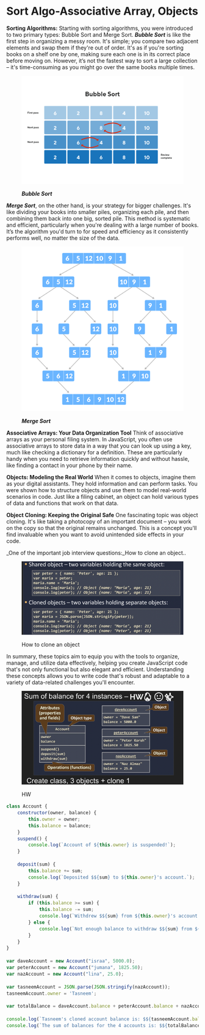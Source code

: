 # Sort Algo-Associative Array, Objects

**Sorting Algorithms:** Starting with sorting algorithms, you were introduced to two primary types: Bubble Sort and Merge Sort. _**Bubble Sort**_ is like the first step in organizing a messy room. It's simple; you compare two adjacent elements and swap them if they're out of order. It's as if you're sorting books on a shelf one by one, making sure each one is in its correct place before moving on. However, it’s not the fastest way to sort a large collection – it's time-consuming as you might go over the same books multiple times.

<figure><img src="../.gitbook/assets/image (1).png" alt=""><figcaption><p><em><strong>Bubble Sort</strong></em></p></figcaption></figure>





_**Merge Sort**_, on the other hand, is your strategy for bigger challenges. It's like dividing your books into smaller piles, organizing each pile, and then combining them back into one big, sorted pile. This method is systematic and efficient, particularly when you're dealing with a large number of books. It’s the algorithm you'd turn to for speed and efficiency as it consistently performs well, no matter the size of the data.

<figure><img src="../.gitbook/assets/image (2).png" alt=""><figcaption><p><em><strong>Merge Sort</strong></em></p></figcaption></figure>

**Associative Arrays: Your Data Organization Tool** Think of associative arrays as your personal filing system. In JavaScript, you often use associative arrays to store data in a way that you can look up using a key, much like checking a dictionary for a definition. These are particularly handy when you need to retrieve information quickly and without hassle, like finding a contact in your phone by their name.

**Objects: Modeling the Real World** When it comes to objects, imagine them as your digital assistants. They hold information and can perform tasks. You were shown how to structure objects and use them to model real-world scenarios in code. Just like a filing cabinet, an object can hold various types of data and functions that work on that data.

**Object Cloning: Keeping the Original Safe** One fascinating topic was object cloning. It's like taking a photocopy of an important document – you work on the copy so that the original remains unchanged. This is a concept you'll find invaluable when you want to avoid unintended side effects in your code.

_One of the important job interview questions:_How to clone an object..

<figure><img src="../.gitbook/assets/Screen Shot 2024-04-26 at 2.52.30 AM.png" alt=""><figcaption><p>How to clone an object</p></figcaption></figure>

In summary, these topics aim to equip you with the tools to organize, manage, and utilize data effectively, helping you create JavaScript code that's not only functional but also elegant and efficient. Understanding these concepts allows you to write code that's robust and adaptable to a variety of data-related challenges you'll encounter.



<figure><img src="../.gitbook/assets/Screen Shot 2024-04-26 at 3.05.42 AM.png" alt=""><figcaption><p>HW</p></figcaption></figure>



```javascript
class Account {
    constructor(owner, balance) {
        this.owner = owner;
        this.balance = balance;
    }
    suspend() {
        console.log(`Account of ${this.owner} is suspended!`);
    }

    deposit(sum) {
        this.balance += sum;
        console.log(`Deposited $${sum} to ${this.owner}'s account.`);
    }

    withdraw(sum) {
        if (this.balance >= sum) {
            this.balance -= sum;
            console.log(`Withdrew $${sum} from ${this.owner}'s account.`);
        } else {
            console.log(`Not enough balance to withdraw $${sum} from ${this.owner}'s account.`);
        }
    }
}

var daveAccount = new Account("israa", 5000.0);
var peterAccount = new Account("jumana", 1825.50);
var nazAccount = new Account("lina", 25.0);

var tasneemAccount = JSON.parse(JSON.stringify(nazAccount));
tasneemAccount.owner = 'Tasneem';

var totalBalance = daveAccount.balance + peterAccount.balance + nazAccount.balance + tasneemAccount.balance;

console.log(`Tasneem's cloned account balance is: $${tasneemAccount.balance}`);
console.log(`The sum of balances for the 4 accounts is: $${totalBalance}`);

```

